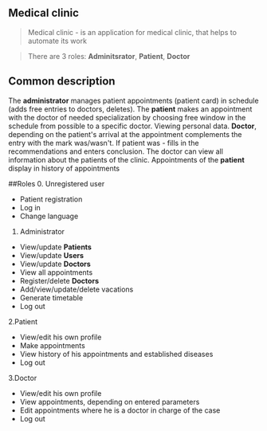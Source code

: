 ## <a name="оглавление"></a>Medical clinic

> Medical clinic - is an application for medical clinic, that helps to automate its work
>

> There are 3 roles: **Adminitsrator**, **Patient**, **Doctor**

## Common description

The **administrator** manages patient appointments (patient card) in
schedule (adds free entries to doctors, deletes).
The **patient** makes an appointment with the doctor of needed specialization
by choosing free window in the schedule from possible
to a specific doctor. Viewing personal data.
**Doctor**, depending on the patient's arrival at
the appointment complements the entry with the mark was/wasn't.
If patient was - fills in the recommendations and enters
conclusion. The doctor can view all
information about the patients of the clinic.
Appointments of the **patient** display in history of appointments

##Roles
0. Unregistered user

* Patient registration
* Log in
* Change language

1. Administrator

* View/update **Patients**
* View/update **Users**
* View/update **Doctors**
* View all appointments
* Register/delete **Doctors**
* Add/view/update/delete vacations
* Generate timetable
* Log out

2.Patient

* View/edit his own profile
* Make appointments
* View history of his appointments and established diseases
* Log out

3.Doctor
* View/edit his own profile
* View appointments, depending on entered parameters
* Edit appointments where he is a doctor in charge of the case
* Log out

